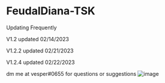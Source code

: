 # FeudalDiana-TSK

Updating Frequently

V1.2 updated 02/14/2023

V1.2.2 updated 02/21/2023

V1.2.4 updated 02/22/2023

dm me at vesper#0655 for questions or suggestions
![image](https://user-images.githubusercontent.com/125164983/221002886-4000b3f6-e66f-43a4-9428-00eb7a2cbcd0.png)

